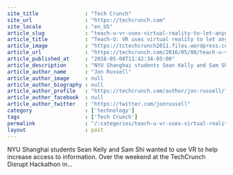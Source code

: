 ```yaml
---
site_title               : "Tech Crunch"
site_url                 : "https://techcrunch.com"
site_locale              : "en_US"
article_slug             : "teach-u-vr-uses-virtual-reality-to-let-anyone-learn-piano-or-drums"
article_title            : "Teach-U: VR uses virtual reality to let anyone learn piano or drums"
article_image            : "https://tctechcrunch2011.files.wordpress.com/2016/05/tcdisrupt_ny16-8658.jpg?w=764&h=400&crop=1"
article_url              : "https://techcrunch.com/2016/05/08/teach-u-vr-uses-virtual-reality-to-let-anyone-learn-piano-or-drums/"
article_published_at     : "2016-05-08T11:42:34-03:00"
article_description      : "NYU Shanghai students Sean Kelly and Sam Shi wanted to use VR to help increase access to information. Over the weekend at the TechCrunch Disrupt Hackathon in..."
article_author_name      : "Jon Russell"
article_author_image     : null
article_author_biography : null
article_author_profile   : "https://techcrunch.com/author/jon-russell/"
article_author_facebook  : null
article_author_twitter   : "https://twitter.com/jonrussell"
category                 : ['technology']
tags                     : ['Tech Crunch']
permalink                : "/:categories/teach-u-vr-uses-virtual-reality-to-let-anyone-learn-piano-or-drums/"
layout                   : post
---
```


NYU Shanghai students Sean Kelly and Sam Shi wanted to use VR to help increase access to information. Over the weekend at the TechCrunch Disrupt Hackathon in...
